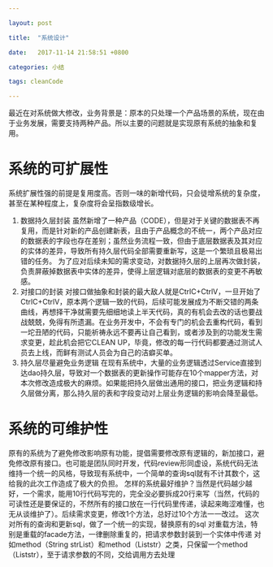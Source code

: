 ```yaml
---

layout: post

title:  "系统设计"

date:   2017-11-14 21:58:51 +0800

categories: 小结

tags: cleanCode

---
```




最近在对系统做大修改，业务背景是：原本的只处理一个产品场景的系统，现在由于业务发展，需要支持两种产品。所以主要的问题就是实现原有系统的抽象和复用。
# 系统的可扩展性
系统扩展性强的前提是复用度高。否则一味的新增代码，只会徒增系统的复杂度，甚至在某种程度上，复杂度将会呈指数级增长。
1. 数据持久层封装
虽然新增了一种产品（CODE），但是对于关键的数据表不再复用，而是针对新的产品创建新表，且由于产品概念的不统一，两个产品对应的数据表的字段也存在差别；虽然业务流程一致，但由于底层数据表及其对应的实体的差异，导致所有持久层代码全部需要重新写，这是一个繁琐且极易出错的任务。
为了应对后续未知的需求变动，对数据持久层的上层再次做封装，负责屏蔽掉数据表中实体的差异，使得上层逻辑对底层的数据表的变更不再敏感。
2. 对接口的封装
对接口做抽象和封装的最大敌人就是CtrlC+CtrlV，一旦开始了CtrlC+CtrlV，原本两个逻辑一致的代码，后续可能发展成为不断交错的两条曲线，再想择干净就需要先细细地读上半天代码，真的有机会去改的话也要战战兢兢，免得有所遗漏。在业务开发中，不会有专门的机会去重构代码，看到一坨丑陋的代码，只能祈祷永远不要再让自己看到，或者涉及到的功能发生需求变更，趁此机会把它CLEAN UP，毕竟，修改的每一行代码都要通过测试人员去上线，而鲜有测试人员会为自己的洁癖买单。
3. 持久层尽量避免业务逻辑
在现有系统中，大量的业务逻辑透过Service直接到达dao持久层，导致对一个数据表的更新操作可能存在10个mapper方法，对本次修改造成极大的麻烦。如果能把持久层做出通用的接口，把业务逻辑和持久层做分离，那么持久层的表和字段变动对上层业务逻辑的影响会降至最低。
# 系统的可维护性
原有的系统为了避免修改影响原有功能，提倡需要修改原有逻辑的，新加接口，避免修改原有接口。也可能是团队同时开发，代码review形同虚设，系统代码无法维持一个统一的风格，导致现有系统中，一个简单的查询sql就有不计其数个，这给我的此次工作造成了极大的负担。
怎样的系统最好维护？当然是代码越少越好，一个需求，能用10行代码写完的，完全没必要拆成20行来写（当然，代码的可读性还是要保证的，不然所有的接口放在一行代码里传递，读起来晦涩难懂，也无从谈维护了）。后续需求变更，修改1个方法，总好过10个方法一一改过。
这次对所有的查询和更新sql，做了一个统一的实现，替换原有的sql
对重载方法，特别是重载的facade方法，一律删除重复的，把请求参数封装到一个实体中传递
对如method（String strList）和method（List<String>str）之类，只保留一个method（List<String>str），至于请求参数的不同，交给调用方去处理


